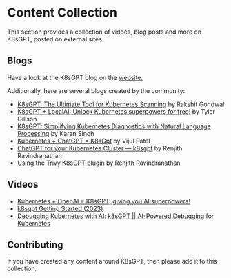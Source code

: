 # Content Collection

This section provides a collection of vidoes, blog posts and more on K8sGPT, posted on external sites.

## Blogs
Have a look at the K8sGPT blog on the [website.](https://k8sgpt.ai/blog/)

Additionally, here are several blogs created by the community:

* [K8sGPT: The Ultimate Tool for Kubernetes Scanning](https://blog.wemakedevs.org/k8sgpt) by Rakshit Gondwal
* [K8sGPT + LocalAI: Unlock Kubernetes superpowers for free!](https://itnext.io/k8sgpt-localai-unlock-kubernetes-superpowers-for-free-584790de9b65) by Tyler Gillson
* [K8sGPT: Simplifying Kubernetes Diagnostics with Natural Language Processing](https://www.kubetools.io/kubernetes/k8sgpt-simplifying-kubernetes-diagnostics-with-natural-language-processing/) by Karan Singh
* [Kubernetes + ChatGPT = K8sGpt](https://medium.com/@vijulpatel865/kubernetes-chatgpt-k8sgpt-a9199363dd38) by Vijul Patel
* [ChatGPT for your Kubernetes Cluster — k8sgpt](https://medium.com/techbeatly/chatgpt-for-your-kubernetes-cluster-k8sgpt-649f2cad1bd5) by Renjith Ravindranathan
* [Using the Trivy K8sGPT plugin](https://medium.com/techbeatly/k8sgpt-integration-with-aquasec-trivy-22f53c6730bb) by Renjith Ravindranathan

## Videos

* [Kubernetes + OpenAI = K8sGPT, giving you AI superpowers!](https://youtu.be/7WA8XVrod2Y)
* [k8sgpt Getting Started (2023)](https://youtu.be/yhTS1Dlqygc)
* [Debugging Kubernetes with AI: k8sGPT || AI-Powered Debugging for Kubernetes](https://youtu.be/tgt26P4UmmU)

## Contributing

If you have created any content around K8sGPT, then please add it to this collection.